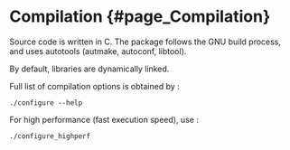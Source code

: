 # Compilation {#page_Compilation}

Source code is written in C.
The package follows the GNU build process, and uses autotools (autmake, autoconf, libtool).

By default, libraries are dynamically linked.

Full list of compilation options is obtained by :

	./configure --help

For high performance (fast execution speed), use :

	./configure_highperf
	
